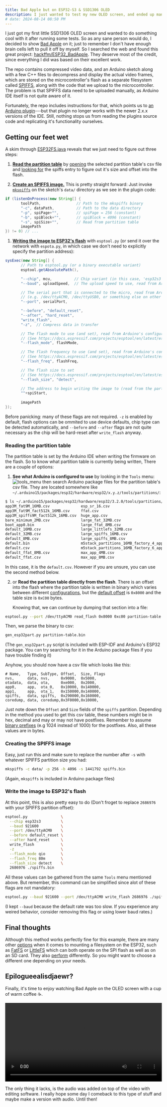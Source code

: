 ```yaml
---
title: Bad Apple but on ESP32-S3 & SSD1306 OLED
description: I just wanted to test my new OLED screen, and ended up manipulating the partition table :)
# date: 2024-08-14 08:50 PM
---
```


I just got my first little SSD1306 OLED screen and wanted to do something cool with
it after running some tests. So as any sane person would do, I decided
to show [Bad Apple](https://www.youtube.com/watch?v=9lNZ_Rnr7Jc) on it; just to remember
I don't have enough brain cells left to pull it off by myself. So I searched the web
and found this great project: [hackffm/ESP32_BadApple](https://github.com/hackffm/ESP32_BadApple).
They deserve most of the credit, since everything I did was based on their excellent work.

The repo contains compressed video data, and an Arduino sketch along with a few C++ files
to decompress and display the actual video frames, which are stored on the microcontroller's
flash as a separate filesystem called [SPIFFS](https://github.com/pellepl/spiffs),
along with the code that we upload to the microcontroller. The problem is that SPIFFS data
need to be uploaded manually, as Arduino IDE itself is not quite aware of it.

Fortunately, the repo includes instructions for that, which points us to
[an Arduino plugin](https://github.com/me-no-dev/arduino-esp32fs-plugin)---but
that plugin no longer works with the newer 2.x.x versions of the IDE. Still, nothing stops us from reading
the plugins source code and replicating it's functionality ourselves.

## Getting our feet wet
A skim through [ESP32FS.java](https://github.com/me-no-dev/arduino-esp32fs-plugin/blob/master/src/ESP32FS.java#L379)
reveals that we just need to figure out three steps:
1. [**Read the partition table**](https://github.com/me-no-dev/arduino-esp32fs-plugin/blob/9ef3bcd665b8f9dd227f3eac8b966861cfe5e5a4/src/ESP32FS.java#L212)
   by [opening](https://github.com/me-no-dev/arduino-esp32fs-plugin/blob/9ef3bcd665b8f9dd227f3eac8b966861cfe5e5a4/src/ESP32FS.java#L222) the selected partition
   table's csv file and [looking for](https://github.com/me-no-dev/arduino-esp32fs-plugin/blob/9ef3bcd665b8f9dd227f3eac8b966861cfe5e5a4/src/ESP32FS.java#L233)
   the spiffs entry to figure out it's size and offset into the flash.

1. [**Create an SPIFFS image.**](https://github.com/me-no-dev/arduino-esp32fs-plugin/blob/9ef3bcd665b8f9dd227f3eac8b966861cfe5e5a4/src/ESP32FS.java#L340)
   This is pretty straight forward: Just invoke [`mkspiffs`](https://github.com/igrr/mkspiffs)
   on the sketch's `data/` directory as we see in the plugin code:
```java
if (listenOnProcess(new String[] {
       toolPath,                // Path to the mkspiffs binary
       "-c", dataPath,          // Path to the data directory
       "-p", spiPage+"",        // spiPage = 256 (constant)
       "-b", spiBlock+"",       // spiBlock = 4096 (constant)
       "-s", spiSize+"",        // Read from partition table
       imagePath
}) != 0) // ...
```

1. [**Writing the image to ESP32's flash**](https://github.com/me-no-dev/arduino-esp32fs-plugin/blob/9ef3bcd665b8f9dd227f3eac8b966861cfe5e5a4/src/ESP32FS.java#L374)
   with `esptool.py` (or send it over the network with `espota.py`, in which case
   we don't need to explicitly specify the partition address):
```java
sysExec(new String[] {
       // Path to esptool.py (or a binary executable variant)
       esptool.getAbsolutePath(),

       "--chip", mcu,          // Chip variant (in this case, 'esp32s3'), read from Arduino's configuration
       "--baud", uploadSpeed,  // The upload speed to use, read from Arduino's configuration

       // The serial port that is connected to the micro, read from Arduino
       // (e.g. /dev/ttyACM0, /dev/ttyUSB0, or something else on other OSes)
       "--port", serialPort,

       "--before", "default_reset",
       "--after", "hard_reset",
       "write_flash",
       "-z",  // Compress data in transfer

       // The flash mode to use (and set), read from Arduino's configuration
       // (See https://docs.espressif.com/projects/esptool/en/latest/esp32/advanced-topics/spi-flash-modes.html)
       "--flash_mode", flashMode,

       // The flash frequency to use (and set), read from Arduino's configuration
       // (See https://docs.espressif.com/projects/esptool/en/latest/esp32s3/esptool/flash-modes.html#flash-frequency-flash-freq-ff)
       "--flash_freq", flashFreq,

       // The flash size to set
	   // (See https://docs.espressif.com/projects/esptool/en/latest/esp32s3/esptool/flash-modes.html#flash-size-flash-size-fs)
       "--flash_size", "detect",

	   // The address to begin writing the image to (read from the partition table)
       ""+spiStart,
	
       imagePath
});
```
   Before panicking: many of these flags are not required. `-z` is enabled by default,
   flash options can be ommited to use device defaults, chip type can be detected automatically,
   and `--before` and `--after` flags are not quite necessary as the chip will be
   hard-reset after `write_flash` anyway.

### Reading the partition table
The partition table is set by the Arduino IDE when writing the firmware on the flash.
So to know what partition table is currently being written, There are a couple of options:
1. **See what Arduino is configured to use** by looking in the `Tools` menu:
   ![tools_menu](/assets/bad-apple-esp32s3/tools-menu.png) then search Arduino package files
   for the partition table's csv file. They are located somewhere like
   `~/.arduino15/packages/esp32/hardware/esp32/x.y.z/tools/partitions/`:
```sh
$ ls ~/.arduino15/packages/esp32/hardware/esp32/3.2.0/tools/partitions/
app3M_fat9M_16MB.csv              esp_sr_16.csv                               minimal.csv                  tinyuf2-partitions-16MB-noota.csv
app3M_fat9M_fact512k_16MB.csv     ffat.csv                                    min_spiffs.csv               tinyuf2-partitions-4MB.csv
app3M_spiffs9M_fact512k_16MB.csv  huge_app.csv                                no_fs.csv                    tinyuf2-partitions-4MB-noota.csv
bare_minimum_2MB.csv              large_fat_32MB.csv                          noota_3g.csv                 tinyuf2-partitions-8MB.csv
boot_app0.bin                     large_ffat_8MB.csv                          noota_3gffat.csv             tinyuf2-partitions-8MB-noota.csv
default_16MB.csv                  large_littlefs_32MB.csv                     no_ota.csv                   zigbee_2MB.csv
default_32MB.csv                  large_spiffs_16MB.csv                       noota_ffat.csv               zigbee_8MB.csv
default_8MB.csv                   large_spiffs_8MB.csv                        ota_nofs_4MB.csv             zigbee.csv
default.bin                       m5stack_partitions_16MB_factory_4_apps.csv  rainmaker_4MB_no_ota.csv     zigbee_zczr_2MB.csv
default.csv                       m5stack_partitions_16MB_factory_6_apps.csv  rainmaker_8MB.csv            zigbee_zczr_8MB.csv
default_ffat_8MB.csv              max_app_4MB.csv                             rainmaker.csv                zigbee_zczr.csv
default_ffat.csv                  max_app_8MB.csv                             tinyuf2-partitions-16MB.csv
```
   In this case, it is the `default.csv`. However if you are unsure, you can
   use the second method below.

2. or **Read the partition table directly from the flash**. There is an offset into
   the flash where the partition table is written in binary which varies between different
   [configurations](https://docs.espressif.com/projects/esp-idf/en/stable/esp32/api-reference/kconfig-reference.html#config-partition-table-offset),
   but the [default offset](https://docs.espressif.com/projects/esp-idf/en/stable/esp32/api-guides/partition-tables.html)
   is `0x8000` and the table size is `0xC00` bytes.

   Knowing that, we can continue by dumping that section into a file:
```sh
esptool.py --port /dev/ttyACM0 read_flash 0x8000 0xc00 partition-table.bin
```
   Then, we parse the binary to csv:
```sh
gen_esp32part.py partition-table.bin
```
   (The `gen_esp32part.py` script is included with ESP-IDF and Arduino's ESP32 package.
   You can try searching for it in the Arduino package files if you have trouble finding it)


Anyhow, you should now have a csv file which looks like this:
```csv
# Name,   Type, SubType, Offset,  Size, Flags
nvs,      data, nvs,     0x9000,  0x5000,
otadata,  data, ota,     0xe000,  0x2000,
app0,     app,  ota_0,   0x10000, 0x140000,
app1,     app,  ota_1,   0x150000,0x140000,
spiffs,   data, spiffs,  0x290000,0x160000,
coredump, data, coredump,0x3F0000,0x10000,
```
Just note down the `Offset` and `Size` fields of the `spiffs` partition.
Depending in the method you used to get this csv table, these numbers might
be in hex, decimal and may or may not have postfixes. Remember to assume
[binary prefixes](https://en.wikipedia.org/wiki/Binary_prefix) (e.g 1024
instead of 1000) for the postfixes. Also, all these values are in bytes.

### Creating the SPIFFS image
Easy, just run this and make sure to replace the number after `-s` with
whatever SPIFFS partition size you had:
```sh
mkspiffs -c data/ -p 256 -b 4096 -s 1441792 spiffs.bin
```
(Again, `mkspiffs` is included in Arduino package files)

### Write the image to ESP32's flash
At this point, this is also pretty easy to do (Don't froget to replace `2686976`
with your SPIFFS partition offset):
```sh
esptool.py               \
  --chip esp32s3         \
  --baud 921600          \
  --port /dev/ttyACM0    \
  --before default_reset \
  --after hard_reset     \
  write_flash            \
  -z                     \
  --flash_mode qio       \
  --flash_freq 80m       \
  --flash_size detect    \
  2686976 ./spiffs.bin
```
All these values can be gathered from the same `Tools` menu mentioned above.
But remember, this command can be simplified since alot of these flags are
not mandatory:
```sh
esptool.py --baud 921600 --port /dev/ttyACM0 write_flash 2686976 ./spiffs.bin
```
(I kept `--baud` because the default rate was too slow. If you experience any weired
behavior, consider removing this flag or using lower baud rates.)

## Final thoughts
Although this method works perfectly fine for this example, there are many other
[options](https://docs.espressif.com/projects/esp-idf/en/stable/esp32/api-guides/file-system-considerations.html)
when it comes to mounting a filesystem on the ESP32, such as
[FatFS](https://docs.espressif.com/projects/esp-idf/en/stable/esp32/api-guides/file-system-considerations.html#fatfs-fs-section) or
[LittleFS](https://docs.espressif.com/projects/esp-idf/en/stable/esp32/api-guides/file-system-considerations.html#littlefs-fs-section)
which can both operate on the SPI flash as well as on an SD card. They also
[perform](https://github.com/espressif/esp-idf/tree/v5.5/examples/storage/perf_benchmark)
differently. So you might want to choose a different one depending on your needs.

## Epilogueealisdjaewr?
Finally, it's time to enjoy watching Bad Apple on the OLED screen with a cup of warm
coffee ☕.

<video width="100%" controls>
  <source src="/assets/bad-apple-esp32s3/hero.mp4" type="video/mp4">
</video>

The only thing it lacks, is the audio was added on top of the video with editing software.
I really hope some day I comeback to this type of stuff and maybe make a version with audio.
Until then!
